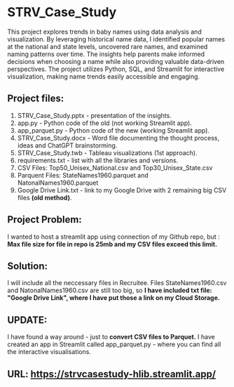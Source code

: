 # STRV_Case_Study
This project explores trends in baby names using data analysis and visualization. By leveraging historical name data, I identified popular names at the national and state levels, uncovered rare names, and examined naming patterns over time. The insights help parents make informed decisions when choosing a name while also providing valuable data-driven perspectives. The project utilizes Python, SQL, and Streamlit for interactive visualization, making name trends easily accessible and engaging.

## Project files:
1. STRV_Case_Study.pptx - presentation of the insights.
2. app.py - Python code of the old (not working Streamlit app).
3. app_parquet.py - Python code of the new (working Streamlit app).
4. STRV_Case_Study.docx - Word file documenting the thought process, ideas and ChatGPT brainstorming.
5. STRV_Case_Study.twb - Tableau visualizations (1st approach).
6. requirements.txt - list with all the libraries and versions.
7. CSV Files: Top50_Unisex_National.csv and Top30_Unisex_State.csv
8. Parquent Files: StateNames1960.parquet and NatonalNames1960.parquet
9. Google Drive Link.txt - link to my Google Drive with 2 remaining big CSV files **(old method)**.

## Project Problem:
I wanted to host a streamlit app using connection of my Github repo, but : 
**Max file size for file in repo is 25mb and my CSV files exceed this limit.**

## Solution:
I will include all the neccessary files in Recruitee.
Files StateNames1960.csv and NatonalNames1960.csv are still too big, so **I have included txt file: "Google Drive Link", where I have put those a link on my Cloud Storage.**

## UPDATE: 
I have found a way around - just to **convert CSV files to Parquet.** 
I have created an app in Streamlit called app_parquet.py - where you can find all the interactive visualisations. 
## **URL: https://strvcasestudy-hlib.streamlit.app/**



